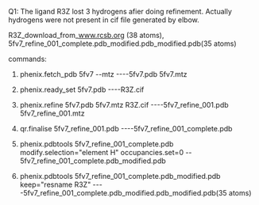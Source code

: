 Q1: The ligand R3Z lost 3 hydrogens afier doing refinement. Actually hydrogens were not present in cif file generated by elbow.

R3Z_download_from_www.rcsb.org (38 atoms), 5fv7_refine_001_complete.pdb_modified.pdb_modified.pdb(35 atoms)

commands:

1. phenix.fetch_pdb 5fv7 --mtz    ----5fv7.pdb 5fv7.mtz

2. phenix.ready_set 5fv7.pdb ----R3Z.cif

3. phenix.refine 5fv7.pdb 5fv7.mtz R3Z.cif ----5fv7_refine_001.pdb 5fv7_refine_001.mtz

4. qr.finalise 5fv7_refine_001.pdb ----5fv7_refine_001_complete.pdb

5. phenix.pdbtools 5fv7_refine_001_complete.pdb modify.selection="element H" occupancies.set=0 --  5fv7_refine_001_complete.pdb_modified.pdb

6. phenix.pdbtools 5fv7_refine_001_complete.pdb_modified.pdb keep="resname R3Z" ----5fv7_refine_001_complete.pdb_modified.pdb_modified.pdb(35 atoms)
